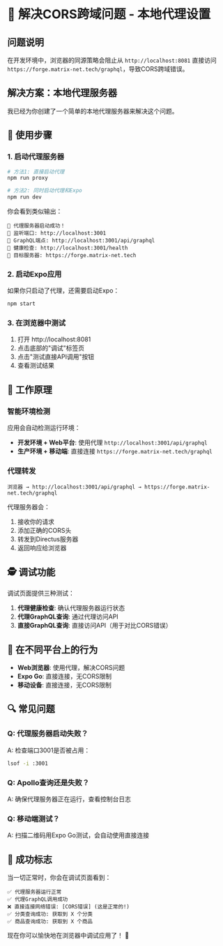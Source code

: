 # 🚀 解决CORS跨域问题 - 本地代理设置

## 问题说明

在开发环境中，浏览器的同源策略会阻止从 `http://localhost:8081` 直接访问 `https://forge.matrix-net.tech/graphql`，导致CORS跨域错误。

## 解决方案：本地代理服务器

我已经为你创建了一个简单的本地代理服务器来解决这个问题。

## 🎯 使用步骤

### 1. 启动代理服务器

```bash
# 方法1: 直接启动代理
npm run proxy

# 方法2: 同时启动代理和Expo
npm run dev
```

你会看到类似输出：
```
🚀 代理服务器启动成功！
📡 监听端口: http://localhost:3001
🔗 GraphQL端点: http://localhost:3001/api/graphql
💊 健康检查: http://localhost:3001/health
🎯 目标服务器: https://forge.matrix-net.tech
```

### 2. 启动Expo应用

如果你只启动了代理，还需要启动Expo：

```bash
npm start
```

### 3. 在浏览器中测试

1. 打开 http://localhost:8081
2. 点击底部的"调试"标签页
3. 点击"测试直接API调用"按钮
4. 查看测试结果

## 🔧 工作原理

### 智能环境检测

应用会自动检测运行环境：

- **开发环境 + Web平台**: 使用代理 `http://localhost:3001/api/graphql`
- **生产环境 + 移动端**: 直接连接 `https://forge.matrix-net.tech/graphql`

### 代理转发

```
浏览器 → http://localhost:3001/api/graphql → https://forge.matrix-net.tech/graphql
```

代理服务器会：
1. 接收你的请求
2. 添加正确的CORS头
3. 转发到Directus服务器
4. 返回响应给浏览器

## 🕵️ 调试功能

调试页面提供三种测试：

1. **代理健康检查**: 确认代理服务器运行状态
2. **代理GraphQL查询**: 通过代理访问API
3. **直接GraphQL查询**: 直接访问API（用于对比CORS错误）

## 📱 在不同平台上的行为

- **Web浏览器**: 使用代理，解决CORS问题
- **Expo Go**: 直接连接，无CORS限制
- **移动设备**: 直接连接，无CORS限制

## 🔍 常见问题

### Q: 代理服务器启动失败？
A: 检查端口3001是否被占用：
```bash
lsof -i :3001
```

### Q: Apollo查询还是失败？
A: 确保代理服务器正在运行，查看控制台日志

### Q: 移动端测试？
A: 扫描二维码用Expo Go测试，会自动使用直接连接

## 🎉 成功标志

当一切正常时，你会在调试页面看到：

```
✅ 代理服务器运行正常
✅ 代理GraphQL调用成功
❌ 直接连接网络错误: [CORS错误] (这是正常的!)
✅ 分类查询成功: 获取到 X 个分类
✅ 商品查询成功: 获取到 X 个商品
```

现在你可以愉快地在浏览器中调试应用了！ 🎊

